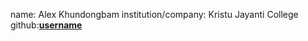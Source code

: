 name: Alex Khundongbam
institution/company: Kristu Jayanti College
github:[**username**](https://github.com/alex-kh465)
